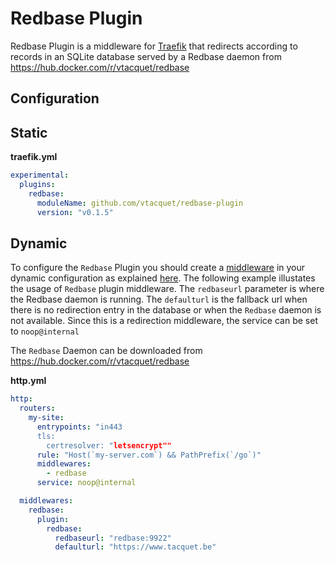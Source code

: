 # Redbase Plugin

Redbase Plugin is a middleware for [Traefik](https://github.com/traefik/traefik) that redirects according to records in an SQLite database served by a Redbase daemon from https://hub.docker.com/r/vtacquet/redbase

## Configuration

## Static

**traefik.yml**
```yaml
experimental:
  plugins:
    redbase:
      moduleName: github.com/vtacquet/redbase-plugin
      version: "v0.1.5"
```

## Dynamic

To configure the `Redbase` Plugin you should create a [middleware](https://docs.traefik.io/middlewares/overview/) in 
your dynamic configuration as explained [here](https://docs.traefik.io/middlewares/overview/). The following example illustates
the usage of `Redbase` plugin middleware. The `redbaseurl` parameter is where the Redbase daemon is running. The `defaulturl` is 
the fallback url when there is no redirection entry in the database or when the `Redbase` daemon is not available. Since this is
a redirection middleware, the service can be set to `noop@internal`

The `Redbase` Daemon can be downloaded from https://hub.docker.com/r/vtacquet/redbase

**http.yml**
```yaml
http:
  routers:
    my-site:
      entrypoints: "in443
      tls:
        certresolver: "letsencrypt""
      rule: "Host(`my-server.com`) && PathPrefix(`/go`)"
      middlewares:
        - redbase
      service: noop@internal

  middlewares:
    redbase:
      plugin:
        redbase:
          redbaseurl: "redbase:9922"
          defaulturl: "https://www.tacquet.be"
```
